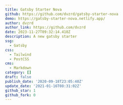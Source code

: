 ```yaml
---
title: Gatsby Starter Nova
github: https://github.com/dvzrd/gatsby-starter-nova
demo: https://gatsby-starter-nova.netlify.app/
author: dvzrd
author_link: https://github.com/dvzrd
date: 2023-11-27T09:32:14.418Z
description: A new gatsby starter
ssg:
  - Gatsby
css:
  - Tailwind
  - PostCSS
cms:
  - Markdown
category: []
draft: false
publish_date: '2020-09-18T23:05:40Z'
update_date: '2021-01-16T08:31:02Z'
github_star: 1
github_fork: 0
---
```

